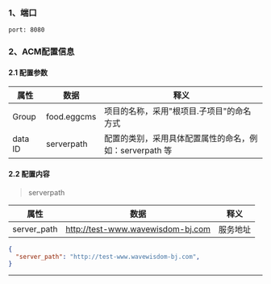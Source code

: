 <!-- 线上环境（阿里云） -->

### 1、端口
```
port: 8080
```

### 2、ACM配置信息

#### 2.1 配置参数

| 属性 | 数据 | 释义 |
| ------ | ------ |-----|
| Group | food.eggcms | 项目的名称，采用"根项目.子项目"的命名方式 |
| data ID | serverpath | 配置的类别，采用具体配置属性的命名，例如：serverpath 等 |


#### 2.2 配置内容

>serverpath

| 属性 | 数据 | 释义 |
| ------ | ------ |------ |
| server_path | http://test-www.wavewisdom-bj.com | 服务地址 |

```json
{
  "server_path": "http://test-www.wavewisdom-bj.com",
}
```
***
